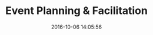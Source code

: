 ---
layout: page
title: "Event Planning & Facilitation"
date: 2016-10-06 14:05:56
time: "60 mins"
following: _articles/running-awesome-community-events/event-follow-up.md
---